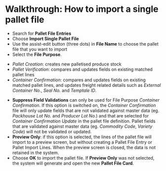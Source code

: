 # Walkthrough: How to import a single pallet file

* Search for **Pallet File Entries**
* Choose **Import Single Pallet File**
* Use the assist-edit button (three dots) in **File Name** to choose the pallet file that you want to import
* Select the **File Purpose**.  
- *Pallet Creation*: creates new palletised produce stock  
- *Pallet Verification*: compares and updates fields on existing matched pallet lines  
- *Container Confirmation*: compares and updates fields on existing matched pallet lines, and updates freight related details such as *External Container No.*, *Seal No.* and *Temptale ID*.
* **Suppress Field Validations** can only be used for File Purpose *Container Confirmation*. If this option is switched on, the *Container Confirmation* file will only update fields that are not validated against master data (eg. *Packhouse Lot No.* and *Producer Lot No.*) and that are selected for *Container Confirmation Update* in the pallet file definition. Pallet fields that are validated against master data (eg. *Commodity Code*, *Variety Code*) will not be validated or updated.
* **Preview Only**: if this option is selected, the lines of the pallet file will import to a preview screen, but without creating a Pallet File Entry or Pallet Import Lines. When the preview screen is closed, the data is not retained in the system.
* Choose **OK** to import the pallet file. If **Preview Only** was not selected, the system will generate and open the new **Pallet File Card**.
